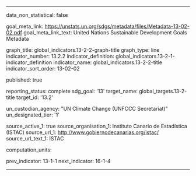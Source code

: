 
---
data_non_statistical: false

goal_meta_link: https://unstats.un.org/sdgs/metadata/files/Metadata-13-02-02.pdf
goal_meta_link_text: United Nations Sustainable Development Goals Metadata

graph_title: global_indicators.13-2-2-graph-title
graph_type: line
indicator_number: 13.2.2
indicator_definition: global_indicators.13-2-1-indicator_definition
indicator_name: global_indicators.13-2-2-title
indicator_sort_order: 13-02-02

published: true

reporting_status: complete
sdg_goal: '13'
target_name: global_targets.13-2-title
target_id: '13.2'

un_custodian_agency: "UN Climate Change (UNFCCC Secretariat)"
un_designated_tier: '1'

source_active_1: true
source_organisation_1: Instituto Canario de Estadística (ISTAC)
source_url_1: http://www.gobiernodecanarias.org/istac/
source_url_text_1: ISTAC

computation_units: 

prev_indicator: 13-1-1
next_indicator: 16-1-4

---